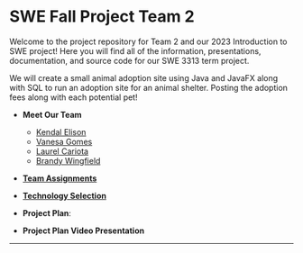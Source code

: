 # SWE Fall Project Team 2
Welcome to the project repository for Team 2 and our 2023 Introduction to SWE project! Here you will find all of the information, presentations, documentation, and source code for our SWE 3313 term project.

We will create a small animal adoption site using Java and JavaFX along with SQL to run an adoption site for an animal shelter. Posting the adoption fees along with each potential pet!

+ **Meet Our Team**
  + [Kendal Elison](Kendal-Elison-Resume.md)
  + [Vanesa Gomes](Vanesa-Gomes-Resume.md)
  + [Laurel Cariota](Laurel-Cariota-Resume.md)
  + [Brandy Wingfield](Brandy-Wingfield-Resume.md)

+ [**Team Assignments**](Team-Assignments.md)

+ [**Technology Selection**](Technology-Description.md)

+ **Project Plan**: 

+ **Project Plan Video Presentation**
---

